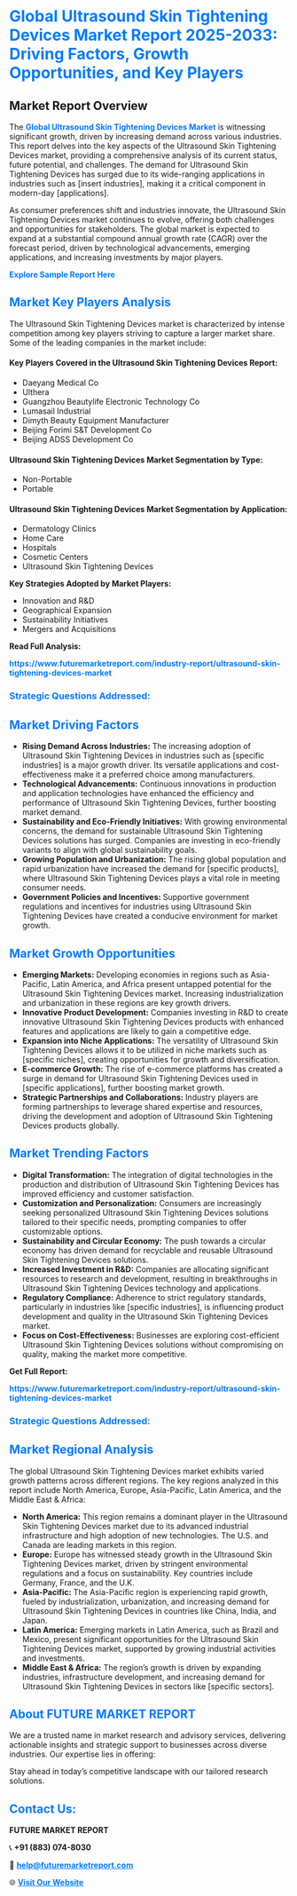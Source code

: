 <h1 style="color: #007BFF;">Global Ultrasound Skin Tightening Devices Market Report 2025-2033: Driving Factors, Growth Opportunities, and Key Players</h1>

<section id="overview">
<h2>Market Report Overview</h2>
<p>The <a href="https://www.futuremarketreport.com/industry-report/ultrasound-skin-tightening-devices-market" style="color: #007BFF; text-decoration: none;"><strong>Global Ultrasound Skin Tightening Devices Market</strong></a> is witnessing significant growth, driven by increasing demand across various industries. This report delves into the key aspects of the Ultrasound Skin Tightening Devices market, providing a comprehensive analysis of its current status, future potential, and challenges. The demand for Ultrasound Skin Tightening Devices has surged due to its wide-ranging applications in industries such as [insert industries], making it a critical component in modern-day [applications].</p>
<p>As consumer preferences shift and industries innovate, the Ultrasound Skin Tightening Devices market continues to evolve, offering both challenges and opportunities for stakeholders. The global market is expected to expand at a substantial compound annual growth rate (CAGR) over the forecast period, driven by technological advancements, emerging applications, and increasing investments by major players.</p>
</section>

<section id="overview">
<p><a href="https://www.futuremarketreport.com/request-sample/reportId=125185" style="color: #007BFF; text-decoration: none;"><strong>Explore Sample Report Here</strong></a></p>
</section>

<section id="key-players">
<h2 style="color: #007BFF;">Market Key Players Analysis</h2>
<p>The Ultrasound Skin Tightening Devices market is characterized by intense competition among key players striving to capture a larger market share. Some of the leading companies in the market include:</p>
<h4>Key Players Covered in the Ultrasound Skin Tightening Devices Report:</h4>
<ul><li>Daeyang Medical Co</li><li>Ulthera</li><li>Guangzhou Beautylife Electronic Technology Co</li><li>Lumasail Industrial</li><li>Dimyth Beauty Equipment Manufacturer</li><li>Beijing Forimi S&amp;T Development Co</li><li>Beijing ADSS Development Co</li></ul>
<h4>Ultrasound Skin Tightening Devices Market Segmentation by Type:</h4>
<ul><li>Non-Portable</li><li>Portable</li></ul>

<h4>Ultrasound Skin Tightening Devices Market Segmentation by Application:</h4>
<ul><li>Dermatology Clinics</li><li>Home Care</li><li>Hospitals</li><li>Cosmetic Centers</li><li>Ultrasound Skin Tightening Devices</li></ul>
<p><strong>Key Strategies Adopted by Market Players:</strong></p>
<ul>
<li>Innovation and R&D</li>
<li>Geographical Expansion</li>
<li>Sustainability Initiatives</li>
<li>Mergers and Acquisitions</li>
</ul>
</section>

<section>
<p><strong>Read Full Analysis: </strong></p><a href="https://www.futuremarketreport.com/industry-report/ultrasound-skin-tightening-devices-market" style="color: #007BFF; text-decoration: none;"><strong>https://www.futuremarketreport.com/industry-report/ultrasound-skin-tightening-devices-market</strong></a>
<h3 style="color: #007BFF;">Strategic Questions Addressed:</h3>
</section>

<section id="driving-factors">
<h2 style="color: #007BFF;">Market Driving Factors</h2>
<ul>
<li><strong>Rising Demand Across Industries:</strong> The increasing adoption of Ultrasound Skin Tightening Devices in industries such as [specific industries] is a major growth driver. Its versatile applications and cost-effectiveness make it a preferred choice among manufacturers.</li>
<li><strong>Technological Advancements:</strong> Continuous innovations in production and application technologies have enhanced the efficiency and performance of Ultrasound Skin Tightening Devices, further boosting market demand.</li>
<li><strong>Sustainability and Eco-Friendly Initiatives:</strong> With growing environmental concerns, the demand for sustainable Ultrasound Skin Tightening Devices solutions has surged. Companies are investing in eco-friendly variants to align with global sustainability goals.</li>
<li><strong>Growing Population and Urbanization:</strong> The rising global population and rapid urbanization have increased the demand for [specific products], where Ultrasound Skin Tightening Devices plays a vital role in meeting consumer needs.</li>
<li><strong>Government Policies and Incentives:</strong> Supportive government regulations and incentives for industries using Ultrasound Skin Tightening Devices have created a conducive environment for market growth.</li>
</ul>
</section>

<section id="growth-opportunities">
<h2 style="color: #007BFF;">Market Growth Opportunities</h2>
<ul>
<li><strong>Emerging Markets:</strong> Developing economies in regions such as Asia-Pacific, Latin America, and Africa present untapped potential for the Ultrasound Skin Tightening Devices market. Increasing industrialization and urbanization in these regions are key growth drivers.</li>
<li><strong>Innovative Product Development:</strong> Companies investing in R&D to create innovative Ultrasound Skin Tightening Devices products with enhanced features and applications are likely to gain a competitive edge.</li>
<li><strong>Expansion into Niche Applications:</strong> The versatility of Ultrasound Skin Tightening Devices allows it to be utilized in niche markets such as [specific niches], creating opportunities for growth and diversification.</li>
<li><strong>E-commerce Growth:</strong> The rise of e-commerce platforms has created a surge in demand for Ultrasound Skin Tightening Devices used in [specific applications], further boosting market growth.</li>
<li><strong>Strategic Partnerships and Collaborations:</strong> Industry players are forming partnerships to leverage shared expertise and resources, driving the development and adoption of Ultrasound Skin Tightening Devices products globally.</li>
</ul>
</section>

<section id="trending-factors">
<h2 style="color: #007BFF;">Market Trending Factors</h2>
<ul>
<li><strong>Digital Transformation:</strong> The integration of digital technologies in the production and distribution of Ultrasound Skin Tightening Devices has improved efficiency and customer satisfaction.</li>
<li><strong>Customization and Personalization:</strong> Consumers are increasingly seeking personalized Ultrasound Skin Tightening Devices solutions tailored to their specific needs, prompting companies to offer customizable options.</li>
<li><strong>Sustainability and Circular Economy:</strong> The push towards a circular economy has driven demand for recyclable and reusable Ultrasound Skin Tightening Devices solutions.</li>
<li><strong>Increased Investment in R&D:</strong> Companies are allocating significant resources to research and development, resulting in breakthroughs in Ultrasound Skin Tightening Devices technology and applications.</li>
<li><strong>Regulatory Compliance:</strong> Adherence to strict regulatory standards, particularly in industries like [specific industries], is influencing product development and quality in the Ultrasound Skin Tightening Devices market.</li>
<li><strong>Focus on Cost-Effectiveness:</strong> Businesses are exploring cost-efficient Ultrasound Skin Tightening Devices solutions without compromising on quality, making the market more competitive.</li>
</ul>
</section>

<section>
<p><strong>Get Full Report: </strong></p><a href="https://www.futuremarketreport.com/industry-report/ultrasound-skin-tightening-devices-market" style="color: #007BFF; text-decoration: none;"><strong>https://www.futuremarketreport.com/industry-report/ultrasound-skin-tightening-devices-market</strong></a>
<h3 style="color: #007BFF;">Strategic Questions Addressed:</h3>
</section>


<section id="regional-analysis">
<h2 style="color: #007BFF;">Market Regional Analysis</h2>
<p>The global Ultrasound Skin Tightening Devices market exhibits varied growth patterns across different regions. The key regions analyzed in this report include North America, Europe, Asia-Pacific, Latin America, and the Middle East & Africa:</p>
<ul>
<li><strong>North America:</strong> This region remains a dominant player in the Ultrasound Skin Tightening Devices market due to its advanced industrial infrastructure and high adoption of new technologies. The U.S. and Canada are leading markets in this region.</li>
<li><strong>Europe:</strong> Europe has witnessed steady growth in the Ultrasound Skin Tightening Devices market, driven by stringent environmental regulations and a focus on sustainability. Key countries include Germany, France, and the U.K.</li>
<li><strong>Asia-Pacific:</strong> The Asia-Pacific region is experiencing rapid growth, fueled by industrialization, urbanization, and increasing demand for Ultrasound Skin Tightening Devices in countries like China, India, and Japan.</li>
<li><strong>Latin America:</strong> Emerging markets in Latin America, such as Brazil and Mexico, present significant opportunities for the Ultrasound Skin Tightening Devices market, supported by growing industrial activities and investments.</li>
<li><strong>Middle East & Africa:</strong> The region’s growth is driven by expanding industries, infrastructure development, and increasing demand for Ultrasound Skin Tightening Devices in sectors like [specific sectors].</li>
</ul>
</section>

<footer>
<h2 style="color: #007BFF;">About FUTURE MARKET REPORT</h2>
<p>We are a trusted name in market research and advisory services, delivering actionable insights and strategic support to businesses across diverse industries. Our expertise lies in offering:</p>

<p>Stay ahead in today’s competitive landscape with our tailored research solutions.</p>

<h2 style="color: #007BFF;">Contact Us:</h2>
<p><strong>FUTURE MARKET REPORT</strong></p>
<p>📞 <strong>+91 (883) 074-8030</strong></p>
<p>📧 <strong><a href="mailto:help@futuremarketreport.com" style="color: #007BFF;">help@futuremarketreport.com</a></strong></p>
<p>🌐 <strong><a href="https://www.futuremarketreport.com/" style="color: #007BFF;">Visit Our Website</a></strong></p>
</footer>